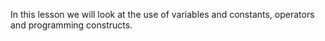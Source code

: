In this lesson we will look at the use of variables and constants, operators and programming constructs.
